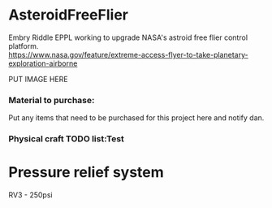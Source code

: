# AsteroidFreeFlier
Embry Riddle EPPL working to upgrade NASA's astroid free flier control platform.  
https://www.nasa.gov/feature/extreme-access-flyer-to-take-planetary-exploration-airborne

PUT IMAGE HERE

### Material to purchase:
Put any items that need to be purchased for this project here and notify dan.  


### Physical craft TODO list:Test 


# Pressure relief system
RV3 - 250psi


